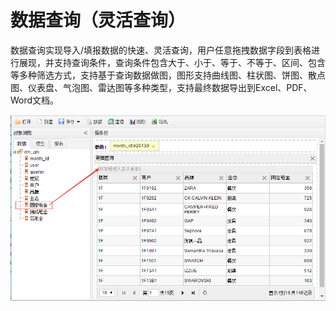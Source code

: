 # 数据查询（灵活查询）

数据查询实现导入/填报数据的快速、灵活查询，用户任意拖拽数据字段到表格进行展现，并支持查询条件，查询条件包含大于、小于、等于、不等于、区间、包含等多种筛选方式，支持基于查询数据做图，图形支持曲线图、柱状图、饼图、散点图、仪表盘、气泡图、雷达图等多种类型，支持最终数据导出到Excel、PDF、Word文档。

![明细查询](QQ图片20161208103722.png)

